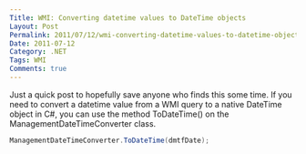 ```yaml
---
Title: WMI: Converting datetime values to DateTime objects
Layout: Post
Permalink: 2011/07/12/wmi-converting-datetime-values-to-datetime-objects.html
Date: 2011-07-12
Category: .NET
Tags: WMI 
Comments: true
---
```


Just a quick post to hopefully save anyone who finds this some time. If you need to convert a datetime value from a WMI query to a native DateTime object in C#, you can use the method ToDateTime() on the ManagementDateTimeConverter class.

```c#
ManagementDateTimeConverter.ToDateTime(dmtfDate);
```
